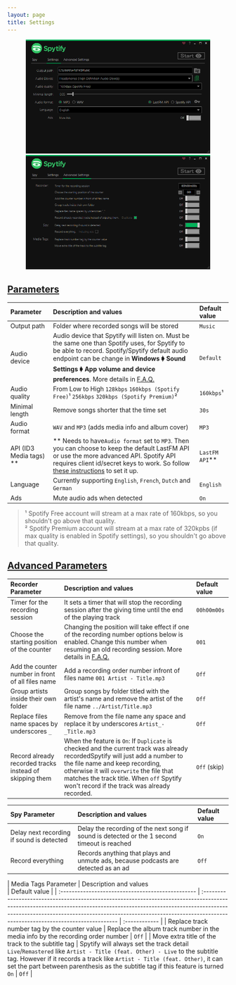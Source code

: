 ```yaml
---
layout: page
title: Settings
---
```


<p align="center">
    <a href="./assets/images/ui_settings.png">
        <img alt="Spotify Core Settings" width="420" height="auto" src="./assets/images/ui_settings.png"/>
    </a>
    <a href="./assets/images/ui_advanced_settings.png">
        <img alt="Spotify Recorder and Watcher Settings" width="420" height="auto" src="./assets/images/ui_advanced_settings.png"/>
    </a>
</p>

## [Parameters](#parameters)

| Parameter                 | Description and values                                                                                                                                                                                                                                                                                            | Default value    |
| :------------------------ | :---------------------------------------------------------------------------------------------------------------------------------------------------------------------------------------------------------------------------------------------------------------------------------------------------------------- | :--------------- |
| Output path               | Folder where recorded songs will be stored                                                                                                                                                                                                                                                                        | `Music`          |
| Audio device              | Audio device that Spytify will listen on. Must be the same one than Spotify uses, for Spytify to be able to record. Spotify/Spytify default audio endpoint can be change in **Windows 🡂 Sound Settings 🡂 App volume and device preferences**. More details in [F.A.Q.](./faq.html#isolate-spotify-audio-endpoint) | `Default`        |
| Audio quality             | From Low to High `128kbps` `160kbps (Spotify Free)`¹ `256kbps` `320kbps (Spotify Premium)`²                                                                                                                                                                                                                       | `160kbps`¹       |
| Minimal length            | Remove songs shorter that the time set                                                                                                                                                                                                                                                                            | `30s`            |
| Audio format              | `WAV` and `MP3` (adds media info and album cover)                                                                                                                                                                                                                                                                 | `MP3`            |
| API (ID3 Media tags) \*\* | \*\* Needs to have`Audio format` set to `MP3`. Then you can choose to keep the default LastFM API or use the more advanced API. Spotify API requires client id/secret keys to work. So follow [these instructions](./faq.html#media-tags-not-found) to set it up.                                                 | `LastFM API`\*\* |
| Language                  | Currently supporting `English`, `French`, `Dutch` and `German`                                                                                                                                                                                                                                                    | `English`        |
| Ads                       | Mute audio ads when detected                                                                                                                                                                                                                                                                                      | `On`             |

> ¹ Spotify Free account will stream at a max rate of 160kbps, so you shouldn't go above that quality.  
> ² Spotify Premium account will stream at a max rate of 320kpbs (if max quality is enabled in Spotify settings), so you shouldn't go above that quality.

## [Advanced Parameters](#advanced-parameters)

| Recorder Parameter                                      | Description and values                                                                                                                                                                                                                                                                                    | Default value |
| :------------------------------------------------------ | :-------------------------------------------------------------------------------------------------------------------------------------------------------------------------------------------------------------------------------------------------------------------------------------------------------- | :------------ |
| Timer for the recording session                         | It sets a timer that will stop the recording session after the giving time until the end of the playing track                                                                                                                                                                                             | `00h00m00s`   |
| Choose the starting position of the counter             | Changing the position will take effect if one of the recording number options below is enabled. Change this number when resuming an old recording session. More details in [F.A.Q.](./faq.html#recording-order-number)                                                                                    | `001`         |
| Add the counter number in front of all files name       | Add a recording order number infront of files name `001 Artist - Title.mp3`                                                                                                                                                                                                                               | `Off`         |
| Group artists inside their own folder                   | Group songs by folder titled with the artist's name and remove the artist of the file name `../Artist/Title.mp3`                                                                                                                                                                                          | `Off`         |
| Replace files name spaces by underscores `_`            | Remove from the file name any space and replace it by underscores `Artist_-_Title.mp3`                                                                                                                                                                                                                    | `Off`         |
| Record already recorded tracks instead of skipping them | When the feature is `On`: If `Duplicate` is checked and the current track was already recordedSpytify will just add a number to the file name and keep recording, otherwise it will `overwrite` the file that matches the track title. When `off` Spytify won't record if the track was already recorded. | `Off` (skip)  |

| Spy Parameter                             | Description and values                                                                       | Default value |
| :---------------------------------------- | :------------------------------------------------------------------------------------------- | :------------ |
| Delay next recording if sound is detected | Delay the recording of the next song if sound is detected or the 1 second timeout is reached | `On`          |
| Record everything                         | Records anything that plays and unmute ads, because podcasts are detected as an ad           | `Off`         |

| Media Tags Parameter | Description and values  
 | Default value |
| :------------------------------------------------ | :----------------------------------------------------------------------------------------------------------------------------------------------------------------------------------------------------------------------------------------------------------------------------------------- | :------------ |
| Replace track number tag by the counter value | Replace the album track number in the media info by the recording order number | `Off` |
| Move extra title of the track to the subtitle tag | Spytify will always set the track detail `Live`/`Remastered` like `Artist - Title (feat. Other) - Live` to the subtitle tag. However if it records a track like `Artist - Title (feat. Other)`, it can set the part between parenthesis as the subtitle tag if this feature is turned `On` | `Off` |
